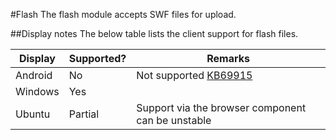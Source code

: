 <!--toc=media-->
#Flash
The flash module accepts SWF files for upload.

##Display notes
The below table lists the client support for flash files.

| Display | Supported? | Remarks                                              |
|---------|------------|------------------------------------------------------|
| Android | No         | Not supported [KB69915][1]                           |
| Windows | Yes        |                                                      |
| Ubuntu  | Partial    | Support via the browser component can be unstable    |


[1]: https://springsignage.freshdesk.com/support/solutions/articles/69915
